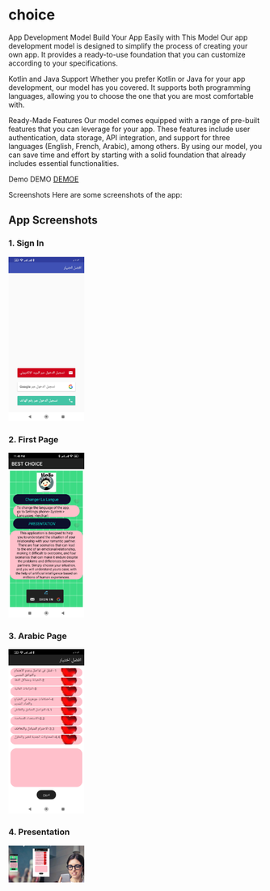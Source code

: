# choice
App Development Model
Build Your App Easily with This Model
Our app development model is designed to simplify the process of creating your own app. It provides a ready-to-use foundation that you can customize according to your specifications.

Kotlin and Java Support
Whether you prefer Kotlin or Java for your app development, our model has you covered. It supports both programming languages, allowing you to choose the one that you are most comfortable with.

Ready-Made Features
Our model comes equipped with a range of pre-built features that you can leverage for your app. These features include user authentication, data storage, API integration, and support for three languages (English, French, Arabic), among others. By using our model, you can save time and effort by starting with a solid foundation that already includes essential functionalities.

Demo
DEMO <!-- [video ](https://youtu.be/PvoDHAi8OPg)-->
[DEMOE](https://youtu.be/VeND5cWX34w)

Screenshots
Here are some screenshots of the app:

## App Screenshots

### 1. Sign In
<img src="images/singin.jpg" width="150">

### 2. First Page
<img src="images/first_page.jpg" width="150">

### 3. Arabic Page
<img src="images/arabic_page.jpg" width="150">

### 4. Presentation
<img src="images/presentation.png" width="150">
